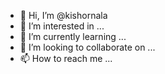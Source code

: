 - 👋 Hi, I’m @kishornala
- 👀 I’m interested in ...
- 🌱 I’m currently learning ...
- 💞️ I’m looking to collaborate on ...
- 📫 How to reach me ...

<!---
kishornala/kishornala is a ✨ special ✨ repository because its `README.md` (this file) appears on your GitHub profile.
You can click the Preview link to take a look at your changes.
--->
